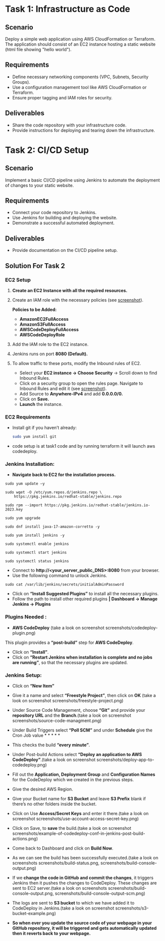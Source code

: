 # Task 1: Infrastructure as Code

## Scenario

Deploy a simple web application using AWS CloudFormation or Terraform. The application should consist of an EC2 instance hosting a static website (html file showing "hello world").

## Requirements

- Define necessary networking components (VPC, Subnets, Security Groups).
- Use a configuration management tool like AWS CloudFormation or Terraform.
- Ensure proper tagging and IAM roles for security.

## Deliverables

- Share the code repository with your infrastructure code.
- Provide instructions for deploying and tearing down the infrastructure.

# Task 2: CI/CD Setup

## Scenario

Implement a basic CI/CD pipeline using Jenkins to automate the deployment of changes to your static website.

## Requirements

- Connect your code repository to Jenkins.
- Use Jenkins for building and deploying the website.
- Demonstrate a successful automated deployment.

## Deliverables

- Provide documentation on the CI/CD pipeline setup.

## Solution For Task 2

### EC2 Setup

1. **Create an EC2 Instance with all the required resources.**
2. Create an IAM role with the necessary policies (see [screenshot](screenshots/iam-role-policies.png)).

   **Policies to be Added:**
   - **AmazonEC2FullAccess**
   - **AmazonS3FullAccess**
   - **AWSCodeDeployFullAccess**
   - **AWSCodeDeployRole**

3. Add the IAM role to the EC2 instance.
4. Jenkins runs on port **8080 (Default).**
5. To allow traffic to these ports, modify the Inbound rules of EC2.
   - Select your **EC2 instance -> Choose Security** -> Scroll down to find Inbound Rules.
   - Click on a security group to open the rules page. Navigate to Inbound Rules and edit it (see [screenshot](screenshots/security-group-inboud-rules.png)).
   - Add Source to **Anywhere-IPv4** and add **0.0.0.0/0.**
   - Click on **Save.**
   - **Launch** the instance.

### EC2 Requirements

- Install git if you haven’t already:

    ```bash
    sudo yum install git
    ```

- code setup is at task1 code and by running terraform it will launch aws codedeploy.

### Jenkins Installation:
- **Navigate back to EC2 for the installation process.**

```
sudo yum update –y

sudo wget -O /etc/yum.repos.d/jenkins.repo \
    https://pkg.jenkins.io/redhat-stable/jenkins.repo

sudo rpm --import https://pkg.jenkins.io/redhat-stable/jenkins.io-2023.key

sudo yum upgrade

sudo dnf install java-17-amazon-corretto -y

sudo yum install jenkins -y

sudo systemctl enable jenkins

sudo systemctl start jenkins

sudo systemctl status jenkins
```

- Connect to **http://<your_server_public_DNS>:8080** from your browser.
- Use the following command to unlock Jenkins.
```
sudo cat /var/lib/jenkins/secrets/initialAdminPassword

```

- Click on **“Install Suggested Plugins”** to install all the necessary plugins.
- Follow the path to install other required plugins
**|** **Dashboard -> Manage Jenkins -> Plugins**

### Plugins Needed :

- **AWS CodeDeploy** (take a look on screenshot screenshots/codedeploy-plugin.png)

This plugin provides a **“post-build”** step for **AWS CodeDeploy**.
- Click on **“Install”**.
- Click on **“Restart Jenkins when installation is complete and no jobs are running”**, so that the necessary plugins are updated.

### Jenkins Setup:

- Click on **“New Item”**
- Give it a name and select **“Freestyle Project”**, then click on **OK** (take a look on screenshot screenshots/freestyle-project.png)
- Under Source Code Management, choose **“Git”** and provide your **repository URL** and the **Branch**.(take a look on screenshot screenshots/source-code-managment.png)
- Under Build Triggers select **“Poll SCM”** and under **Schedule** give the Cron Job value * * * * *
- This checks the build **“every minute”**.
- Under Post-build Actions select **“Deploy an application to AWS CodeDeploy”**.(take a look on screenshot screenshots/deploy-app-to-codedeploy.png)
- Fill out the **Application, Deployment Group** and **Configuration Names** for the CodeDeploy which we created in the previous steps.
- Give the desired AWS Region.
- Give your Bucket name for **S3 Bucket** and leave **S3 Prefix** blank if there’s no other folders inside the bucket.

- Click on Use **Access/Secret Keys** and enter it there.(take a look on screenshot screenshots/use-account-access-secret-key.png)
- Click on Save, to **save** the build.(take a look on screenshot screenshots/example-of-codedeploy-conf-in-jenkins-post-build-actions.png)

- Come back to Dashboard and click on **Build Now**.
- As we can see the build has been successfully executed.(take a look on screenshots screenshots/build-status.png, screenshots/build-console-output.png)
- If we **change the code in GitHub and commit the changes**, it triggers Jenkins then it pushes the changes to CodeDeploy. These changes are sent to EC2 server.(take a look on screenshots screenshots/build-console-output.png, screenshots/build-console-output-scm.png)
- The logs are sent to **S3 bucket** to which we have added it to CodeDeploy in Jenkins.(take a look on screenshot screenshots/s3-bucket-example.png)

- **So when ever you update the source code of your webpage in your GitHub repository, it will be triggered and gets automatically updated then it reverts back to your webpage.**
